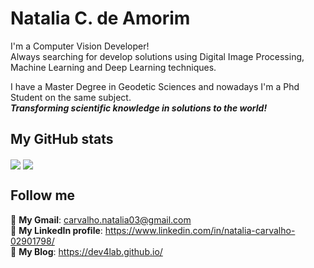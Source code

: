 # Natalia C. de Amorim

I'm a Computer Vision Developer!<br/> 
Always searching for develop solutions using Digital Image Processing, Machine Learning and Deep Learning techniques.<br/>

I have a Master Degree in Geodetic Sciences and nowadays I'm a Phd Student on the same subject.<br/>
**_Transforming scientific knowledge in solutions to the world!_**

## My GitHub stats
<a>
  <img align="center" src="https://github-readme-stats.vercel.app/api/top-langs/?username=NataliaCarvalho03&langs_count=9&layout=compact&theme=dracula&hide=java,scss,gdscript" />
</a>
<a>
  <img align="center" src="https://github-readme-stats.vercel.app/api?username=NataliaCarvalho03&count_private=true&show_icons=true&theme=dracula" />
</a>


## Follow me

📩 **My Gmail**: carvalho.natalia03@gmail.com<br/>
💼 **My LinkedIn profile**: https://www.linkedin.com/in/natalia-carvalho-02901798/<br/>
🎥 **My Blog**: https://dev4lab.github.io/<br/>
